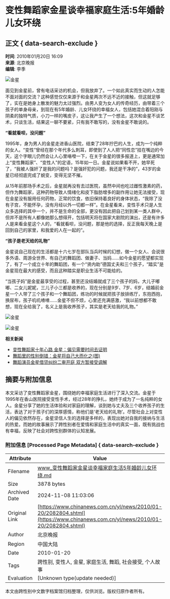 # 变性舞蹈家金星谈幸福家庭生活:5年婚龄 儿女环绕

## 正文 { data-search-exclude }


**时间**: 2010年01月20日 16:09  
**来源**: 北京晚报  
**编辑**: 李季  

![金星](http://i2.chinanews.com/zwimg/01.jpg)

面见到金星前，曾有电话采访的机会，但我放弃了。一个如此真实而生动的人怎能不面对面的交流？这种感觉仅仅来源于和金星两次不远不近的接触，但这就足够了，实在是她身上散发的魅力太过强烈。由男人变为女人的传奇经历，由带着三个孩子的单身母亲，到现在有5年婚龄、儿女环绕的幸福女人，包括她混合着阳刚与阴柔的独特气质，小刀一样的嘴皮子，这让我产生了一个想法，这次和金星不谈艺术，只谈生活，结果这一聊不要紧，只有我不敢写的，没有金星不敢说的。

**“看就看呗，没问题”**

1995年，身为男人的金星走进香山医院，结束了28年拧巴的人生，成为一个纯粹的女人。“变性”曾经在那个年代多么刺耳，即使到了人人把“同性恋”挂在嘴边的今天，这个字眼儿仍然会让人心里咯噔一下，在关于金星的很多报道上，更是通常加上“变性舞蹈家”、“变性人”的定语，15年如一日。金星说如果看不开，她早死了，“我被人强奸了是我的问题吗？是强奸犯的问题，我还是干净的”，43岁的金星已经彻底完成了蜕变，变得无坚不摧。

从15年前那场手术之后，金星就再没有去过医院，虽然中间也吃过雌性激素的药，但作为舞蹈家，这种药物导致人情绪化和皮下脂肪增多的副作用让她无法接受，现在金星没有服用任何药物，正常的饮食，依旧保持着良好的身体状态，“我除了没有子宫，不能怀孕，没有月经以外一切都一样”。在金星看来，变性手术只是人生众多选择的其中一个，并不是生命的全部，更没有因此把自己划到某一类人群中，但并不是所有人都像她那么想得开，包括明天将在国家大剧院的演出，还是有许多人是来看金星这个人的，“看就看呗，没问题，那是他的选择，反正我每天晚上是回到自己的家里，和我爱的人在一起的”。

**“孩子是老天给的礼物”**

金星说自己现在的生活都是十六七岁在部队当兵时候的幻想，做一个女人、会说很多外语、周游全世界、有自己的舞蹈团、做妻子、当妈……如今金星的愿望都实现了，有了一个成立十年的舞蹈团，有一个“贤内助”德国丈夫和三个孩子，“踏实”是金星现在最大的感受，而且这种踏实是职业生活不可能给的。

“当孩子妈”是金星最享受的过程，甚至还没结婚就成了三个孩子的妈，大儿子嘟嘟、二女儿妮妮，三儿子小三都是收养的，现在分别是9岁、7岁、6岁，结婚前金星一个人带了三个孩子和一个舞蹈团，练功的时候就把孩子放排练厅，东抱西抱，换尿布，孩子叽叽喳喳……金星不但不烦，心里还充满感激，“我以前想都不敢想，现在全给我了，名义上是我收养孩子，其实是老天给我的礼物。”

![金星](http://www.chinanews.com.cn/fileftp/2009/01/2009-01-19/U76P4T47D10173F976DT20090119173942.gif)

![金星](http://www.chinanews.com.cn/fileftp/2009/01/2009-01-19/U76P4T47D10173F979DT20090119163219.gif)

**相关新闻**

- [变性舞蹈家十年心路 金星：偏见需要时间去证明](http://www.chinanews.com.cn/cul/news/2010/01-14/2070895.shtml)
- [舞蹈里的性别倒错：金星将自己大而化之(图)](http://www.chinanews.com.cn/cul/news/2009/12-28/2042822.shtml)
- [舞蹈演员金星借贷纠纷二审开庭 双方暂接受调解](http://www.chinanews.com.cn/yl/news/2009/10-14/1910982.shtml)

## 摘要与附加信息

<!-- tcd_abstract -->
本文采访了变性舞蹈家金星，围绕她的幸福家庭生活进行了深入交流。金星于1995年在香山医院接受变性手术，经过28年的挣扎，她终于成为了一名纯粹的女人。金星分享了她的生活体验和对家庭的理解，谈到她与丈夫及三个收养孩子的生活，表达了对于孩子们的深厚感情，称他们是‘老天给的礼物’。尽管社会上对变性人的偏见依然存在，金星坚信人生的选择是多样的，表现出她对自我的接纳与生活的热爱。而她的故事展示了跨性别者在爱情和家庭生活中的真实一面，既有挑战也有幸福，反映了社会对跨性别群体的认知发展。
<!-- tcd_abstract_end -->

### 附加信息 [Processed Page Metadata] { data-search-exclude }

| Attribute       | Value                                  |
|-----------------|----------------------------------------|
| Filename        | www_变性舞蹈家金星谈幸福家庭生活5年婚龄儿女环绕.md                             |
| Size            | 3878 bytes                           |
| Archived Date   | 2024-11-08 11:03:06                             |
| Original Link   | [https://www.chinanews.com.cn/yl/news/2010/01-20/2082804.shtml](https://www.chinanews.com.cn/yl/news/2010/01-20/2082804.shtml)                       |
| Author          | 北京晚报                               |
| Region          | 中国大陆                               |
| Date            | 2010-01-20                                 |
| Tags            | 跨性别, 变性人, 金星, 家庭生活, 舞蹈, 社会接受, 个人故事                                 |
| Evaluation            | [Unknown type(update needed)]                                 |
<!-- tcd_table_end -->

本文由跨性别中文数字档案馆归档整理，仅供浏览。版权归原作者所有。
